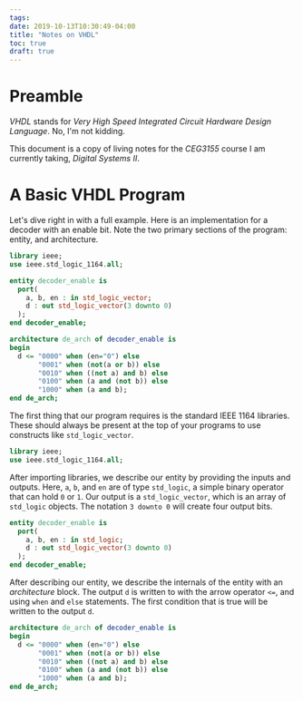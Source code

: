 ```yaml
---
tags:
date: 2019-10-13T10:30:49-04:00
title: "Notes on VHDL"
toc: true
draft: true
---
```


# Preamble

*VHDL* stands for *Very High Speed Integrated Circuit Hardware Design Language*.
No, I'm not kidding. 

This document is a copy of living notes for the *CEG3155* course I am currently
taking, *Digital Systems II*.

# A Basic VHDL Program

Let's dive right in with a full example. Here is an implementation for a decoder
with an enable bit. Note the two primary sections of the program: entity, and
architecture.

```vhdl
library ieee;
use ieee.std_logic_1164.all;

entity decoder_enable is
  port(
    a, b, en : in std_logic_vector;
    d : out std_logic_vector(3 downto 0)
  );
end decoder_enable;

architecture de_arch of decoder_enable is
begin
  d <= "0000" when (en="0") else
       "0001" when (not(a or b)) else
       "0010" when ((not a) and b) else
       "0100" when (a and (not b)) else
       "1000" when (a and b);
end de_arch;
```
The first thing that our program requires is the standard IEEE 1164 libraries.
These should always be present at the top of your programs to use constructs
like `std_logic_vector`.

```vhdl
library ieee;
use ieee.std_logic_1164.all;
```
After importing libraries, we describe our entity by providing the inputs and
outputs. Here, `a`, `b`, and `en` are of type `std_logic`, a simple binary
operator that can hold `0` or `1`. Our output is a `std_logic_vector`, which is
an array of `std_logic` objects. The notation `3 downto 0` will create four
output bits.

```vhdl
entity decoder_enable is
  port(
    a, b, en : in std_logic;
    d : out std_logic_vector(3 downto 0)
  );
end decoder_enable;
```

After describing our entity, we describe the internals of the entity with an
*architecture* block. The output `d` is written to with the arrow operator `<=`,
and using `when` and `else` statements. The first condition that is true will be
written to the output `d`.

```vhdl
architecture de_arch of decoder_enable is
begin
  d <= "0000" when (en="0") else
       "0001" when (not(a or b)) else
       "0010" when ((not a) and b) else
       "0100" when (a and (not b)) else
       "1000" when (a and b);
end de_arch;
```

<!--This pattern is called *conditional signal assignment statement.*-->








